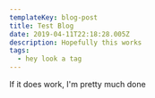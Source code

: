 ```yaml
---
templateKey: blog-post
title: Test Blog
date: 2019-04-11T22:18:28.005Z
description: Hopefully this works
tags:
  - hey look a tag
---
```

If it does work, I'm pretty much done
